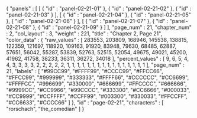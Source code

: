 {
  "panels" : [
    [
      {
        "id" : "panel-02-21-01"
      },
      {
        "id" : "panel-02-21-02"
      },
      {
        "id" : "panel-02-21-03"
      }
    ],
    [
      {
        "id" : "panel-02-21-04"
      },
      {
        "id" : "panel-02-21-05"
      },
      {
        "id" : "panel-02-21-06"
      }
    ],
    [
      {
        "id" : "panel-02-21-07"
      },
      {
        "id" : "panel-02-21-08"
      },
      {
        "id" : "panel-02-21-09"
      }
    ]
  ],
  "page_num" : 21,
  "chapter_num" : 2,
  "col_layout" : 3,
  "weight" : 221,
  "title" : "Chapter 2, Page 21",
  "color_data" : {
    "raw_values" : [
      283553,
      203809,
      168946,
      145538,
      138815,
      122359,
      121697,
      118920,
      109163,
      91920,
      83948,
      79630,
      68485,
      62887,
      57651,
      56042,
      55287,
      53839,
      52763,
      52515,
      52054,
      49675,
      49021,
      45200,
      41962,
      41758,
      38233,
      36311,
      36272,
      34018
    ],
    "percent_values" : [
      9,
      6,
      5,
      4,
      4,
      3,
      3,
      3,
      3,
      2,
      2,
      2,
      2,
      2,
      1,
      1,
      1,
      1,
      1,
      1,
      1,
      1,
      1,
      1,
      1,
      1,
      1,
      1,
      1,
      1
    ],
    "page_num" : 21,
    "labels" : [
      "#99CC99",
      "#FFFF99",
      "#CCCC99",
      "#FFCC66",
      "#FFCC99",
      "#999999",
      "#333333",
      "#FFFF66",
      "#CCCCCC",
      "#CC6699",
      "#FFFFCC",
      "#996699",
      "#330000",
      "#666699",
      "#FFCCCC",
      "#666666",
      "#9999CC",
      "#CC9966",
      "#99CCCC",
      "#333300",
      "#CC6666",
      "#000033",
      "#CC9999",
      "#CCFFFF",
      "#CCFF99",
      "#003300",
      "#330033",
      "#FFCCFF",
      "#CC6633",
      "#CCCC66"
    ]
  },
  "id" : "page-02-21",
  "characters" : [
    "rorschach",
    "the_comedian"
  ]
}
